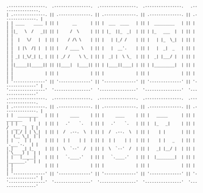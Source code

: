 <sub>

    .----------------.  .----------------.  .----------------.  .----------------.   .----------------. 
    | .--------------. || .--------------. || .--------------. || .--------------. || .--------------. |
    | | ____    ____ | || |      __      | || |  ___  ____   | || |  _________   | || |              | |
    | ||_   \  /   _|| || |     /  \     | || | |_  ||_  _|  | || | |_   ___  |  | || |              | |
    | |  |   \/   |  | || |    / /\ \    | || |   | |_/ /    | || |   | |_  \_|  | || |              | |
    | |  | |\  /| |  | || |   / ____ \   | || |   |  __'.    | || |   |  _|  _   | || |              | |
    | | _| |_\/_| |_ | || | _/ /    \ \_ | || |  _| |  \ \_  | || |  _| |___/ |  | || |              | |
    | ||_____||_____|| || ||____|  |____|| || | |____||____| | || | |_________|  | || |              | |
    | |              | || |              | || |              | || |              | || |              | |
    | '--------------' || '--------------' || '--------------' || '--------------' || '--------------' |
    '----------------'  '----------------'  '----------------'  '----------------'  '----------------' 
    .----------------.  .----------------.  .----------------.  .----------------.  .----------------. 
    | .--------------. || .--------------. || .--------------. || .--------------. || .--------------. |
    | |  _________   | || |     ____     | || |     ____     | || |   _____      | || |    _______   | |
    | | |  _   _  |  | || |   .'    `.   | || |   .'    `.   | || |  |_   _|     | || |   /  ___  |  | |
    | | |_/ | | \_|  | || |  /  .--.  \  | || |  /  .--.  \  | || |    | |       | || |  |  (__ \_|  | |
    | |     | |      | || |  | |    | |  | || |  | |    | |  | || |    | |   _   | || |   '.___`-.   | |
    | |    _| |_     | || |  \  `--'  /  | || |  \  `--'  /  | || |   _| |__/ |  | || |  |`\____) |  | |
    | |   |_____|    | || |   `.____.'   | || |   `.____.'   | || |  |________|  | || |  |_______.'  | |
    | |              | || |              | || |              | || |              | || |              | |
    | '--------------' || '--------------' || '--------------' || '--------------' || '--------------' |
    '----------------'  '----------------'  '----------------'  '----------------'  '----------------' 

</sub>
